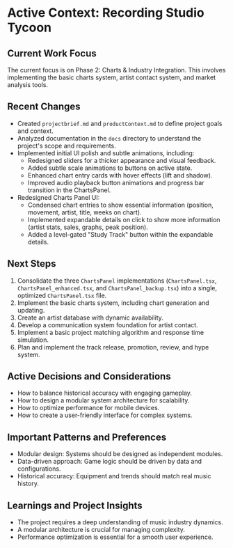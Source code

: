 # Active Context: Recording Studio Tycoon

## Current Work Focus

The current focus is on Phase 2: Charts & Industry Integration. This involves implementing the basic charts system, artist contact system, and market analysis tools.

## Recent Changes

- Created `projectbrief.md` and `productContext.md` to define project goals and context.
- Analyzed documentation in the `docs` directory to understand the project's scope and requirements.
- Implemented initial UI polish and subtle animations, including:
    - Redesigned sliders for a thicker appearance and visual feedback.
    - Added subtle scale animations to buttons on active state.
    - Enhanced chart entry cards with hover effects (lift and shadow).
    - Improved audio playback button animations and progress bar transition in the ChartsPanel.
- Redesigned Charts Panel UI:
    - Condensed chart entries to show essential information (position, movement, artist, title, weeks on chart).
    - Implemented expandable details on click to show more information (artist stats, sales, graphs, peak position).
    - Added a level-gated "Study Track" button within the expandable details.

## Next Steps

1.  Consolidate the three `ChartsPanel` implementations (`ChartsPanel.tsx`, `ChartsPanel_enhanced.tsx`, and `ChartsPanel_backup.tsx`) into a single, optimized `ChartsPanel.tsx` file.
2.  Implement the basic charts system, including chart generation and updating.
3.  Create an artist database with dynamic availability.
4.  Develop a communication system foundation for artist contact.
5.  Implement a basic project matching algorithm and response time simulation.
6.  Plan and implement the track release, promotion, review, and hype system.

## Active Decisions and Considerations

- How to balance historical accuracy with engaging gameplay.
- How to design a modular system architecture for scalability.
- How to optimize performance for mobile devices.
- How to create a user-friendly interface for complex systems.

## Important Patterns and Preferences

- Modular design: Systems should be designed as independent modules.
- Data-driven approach: Game logic should be driven by data and configurations.
- Historical accuracy: Equipment and trends should match real music history.

## Learnings and Project Insights

- The project requires a deep understanding of music industry dynamics.
- A modular architecture is crucial for managing complexity.
- Performance optimization is essential for a smooth user experience.
